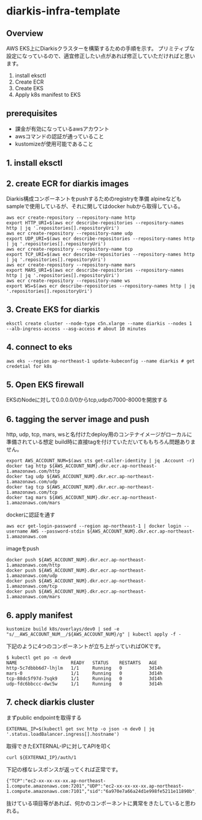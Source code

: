 # diarkis-infra-template

## Overview
AWS EKS上にDiarkisクラスターを構築するための手順を示す。
プリミティブな設定になっているので、適宜修正したい点があれば修正していただければと思います。
1. install eksctl
2. Create ECR
3. Create EKS
4. Apply k8s manifest to EKS

## prerequisites
- 課金が有効になっているawsアカウント
- awsコマンドの認証が通っていること
- kustomizeが使用可能であること

## 1. install eksctl
## 2. create ECR for diarkis images
Diarkis構成コンポーネントをpushするためのregistryを準備
alpineなどもsampleで使用しているが、それに関してはdocker hubから取得している。
```
aws ecr create-repository --repository-name http
export HTTP_URI=$(aws ecr describe-repositories --repository-names http | jq '.repositories[].repositoryUri')
aws ecr create-repository --repository-name udp
export UDP_URI=$(aws ecr describe-repositories --repository-names http | jq '.repositories[].repositoryUri')
aws ecr create-repository --repository-name tcp
export TCP_URI=$(aws ecr describe-repositories --repository-names http | jq '.repositories[].repositoryUri')
aws ecr create-repository --repository-name mars
export MARS_URI=$(aws ecr describe-repositories --repository-names http | jq '.repositories[].repositoryUri')
aws ecr create-repository --repository-name ws
export WS=$(aws ecr describe-repositories --repository-names http | jq '.repositories[].repositoryUri')
```

## 3. Create EKS for diarkis
```
eksctl create cluster --node-type c5n.xlarge --name diarkis --nodes 1 --alb-ingress-access --asg-access # about 10 minutes
```

## 4. connect to eks
```
aws eks --region ap-northeast-1 update-kubeconfig --name diarkis # get credetial for k8s
```

## 5. Open EKS firewall
EKSのNodeに対して0.0.0.0/0からtcp,udpの7000-8000を開放する

## 6. tagging the server image and push
http, udp, tcp, mars, wsと名付けたdeploy用のコンテナイメージがローカルに準備されている想定
build時に直接tagを付けていただいてももちろん問題ありません。
```
export AWS_ACCOUNT_NUM=$(aws sts get-caller-identity | jq .Account -r)
docker tag http ${AWS_ACCOUNT_NUM}.dkr.ecr.ap-northeast-1.amazonaws.com/http
docker tag udp ${AWS_ACCOUNT_NUM}.dkr.ecr.ap-northeast-1.amazonaws.com/udp
docker tag tcp ${AWS_ACCOUNT_NUM}.dkr.ecr.ap-northeast-1.amazonaws.com/tcp
docker tag mars ${AWS_ACCOUNT_NUM}.dkr.ecr.ap-northeast-1.amazonaws.com/mars
```
dockerに認証を通す
```
aws ecr get-login-password --region ap-northeast-1 | docker login --username AWS --password-stdin ${AWS_ACCOUNT_NUM}.dkr.ecr.ap-northeast-1.amazonaws.com
```
imageをpush
```
docker push ${AWS_ACCOUNT_NUM}.dkr.ecr.ap-northeast-1.amazonaws.com/http
docker push ${AWS_ACCOUNT_NUM}.dkr.ecr.ap-northeast-1.amazonaws.com/udp
docker push ${AWS_ACCOUNT_NUM}.dkr.ecr.ap-northeast-1.amazonaws.com/tcp
docker push ${AWS_ACCOUNT_NUM}.dkr.ecr.ap-northeast-1.amazonaws.com/mars
```

## 6. apply manifest
```
kustomize build k8s/overlays/dev0 | sed -e "s/__AWS_ACCOUNT_NUM__/${AWS_ACCOUNT_NUM}/g" | kubectl apply -f -
```
下記のように4つのコンポーネントが立ち上がっていればOKです。
```
$ kubectl get po -n dev0
NAME                    READY   STATUS    RESTARTS   AGE
http-5c7dbbb6d7-lhjlm   1/1     Running   0          3d14h
mars-0                  1/1     Running   0          3d14h
tcp-88dc5f97d-7sqk9     1/1     Running   0          3d14h
udp-fdc6bbccc-dwc5w     1/1     Running   0          3d14h
```
## 7. check diarkis cluster
まずpublic endpointを取得する
```
EXTERNAL_IP=$(kubectl get svc http -o json -n dev0 | jq '.status.loadBalancer.ingress[].hostname')
```

取得できたEXTERNAL-IPに対してAPIを叩く
```
curl ${EXTERNAI_IP}/auth/1
```
下記の様なレスポンスが返ってくれば正常です。
```
{"TCP":"ec2-xx-xx-xx-xx.ap-northeast-1.compute.amazonaws.com:7201","UDP":"ec2-xx-xx-xx-xx.ap-northeast-1.compute.amazonaws.com:7101","sid":"6a970e7a66a24d1e998fe5211e11890b","encryptionKey":"59ccc205e9a94e11a17a59c601669102","encryptionIV":"0167b0e1c1e24ff39d3150dae640f67f","encryptionMacKey":"197dc161f4c44f829ff9712805ab6b36"}%
```
抜けている項目等があれば、何かのコンポーネントに異常をきたしていると思われる。

